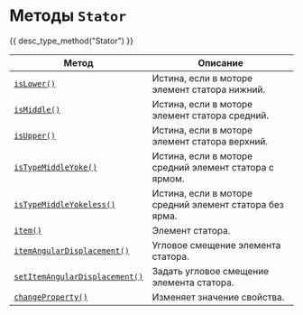 # Методы `Stator`
{{ desc_type_method("Stator") }}

| Метод                                 | Описание                                                |
|---------------------------------------|---------------------------------------------------------|
| [`isLower()`](./isLower.md) | Истина, если в моторе элемент статора нижний. |
| [`isMiddle()`](./isMiddle.md) |  Истина, если в моторе элемент статора средний. |
| [`isUpper()`](./isUpper.md) |  Истина, если в моторе элемент статора верхний. |
| [`isTypeMiddleYoke()`](./isTypeMiddleYoke.md) |  Истина, если в моторе средний элемент статора с ярмом. |
| [`isTypeMiddleYokeless()`](./isTypeMiddleYokeless.md) |  Истина, если в моторе средний элемент статора без ярма. |
| [`item()`](./item.md) | Элемент статора. |
| [`itemAngularDisplacement()`](./itemAngularDisplacement.md) | Угловое смещение элемента статора. |
| [`setItemAngularDisplacement()`](./setItemAngularDisplacement.md) | Задать угловое смещение элемента статора. |
| [`changeProperty()`](./changeProperty.md) | Изменяет значение свойства. |
